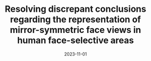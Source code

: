 ---
title: "Resolving discrepant conclusions regarding the representation of mirror-symmetric face views in human face-selective areas"
project_id: 
date: 2023-11-01
conference_id: "SFN_2023"
presenters:
   - fernando_ramírez
   - javier_gonzalez-castillo
   - peter_bandettini
summary: "<p>Viewpoint invariant face recognition is a remarkable feat of the primate visual system. Traditional theories hold that viewpoint is coded by view-selective mechanisms at early visual processing stages and representations become gradually tolerant to viewpoint changes in higher-level visual areas. Newer theories, based on single-neuron monkey electrophysiological recordings, suggest a three-step architecture revealing a sharp transition from a view-tuned to a mirror-symmetric representation before achieving viewpoint invariance at the highest level of the hierarchy. Consistent with traditional theories, human studies combining neuroimaging and multivariate pattern analysis have provided evidence of view-selectivity in early visual cortex. However, contradictory results have been reported in higher-level visual areas regarding the existence in humans of a mirror-symmetric processing stage.<br />
We recently proposed a unifying network model for these observations [Revsine, Gonzalez-Castillo, Merriam, Bandettini, and Ramírez, 2023. BioRxiv, DOI: 10.1101/2023.02.08.527219]. The model shows that low-level feature imbalances among images of lateral and frontal face views would lead to artefactual observations of mirror symmetry at levels of the visual hierarchy where neuronal receptive fields are large and span both visual hemifields. These artefacts emerge gradually along the visual hierarchy and manifest when the Euclidean distance is used as measure of dissimilarity among brain patterns, or the correlation distance is used instead but computed on mean-centered data. Mirror symmetry is not observed with the correlation distance if computed on uncentered data. Here, we provide empirical evidence in support of the predictions made by our model. We conducted pattern analyses of functional MRI data from early visual cortex, lateral occipital cortex, and the occipital and fusiform face areas [from study by Ramírez, Cichy, Allefeld and Haynes, 2014. The neural code for face orientation in the human fusiform face area. J Neurosci. 34:12155-67]. As predicted, we found no mirror symmetry when relying on the correlation distance on uncentered data. We also observed a gradual increase of mirror-symmetry as a function of the location of a brain area along the ventral stream when relying on the Euclidean distance or when the correlation distance was computed on mean-centered data. These observations suggest that reports of mirror-symmetry in humans are an artefact due to signal imbalances across conditions, and call attention to the influence of common analysis choices on inferences about neural coding based on pattern analyses of neuroimaging data.</p>
"
file: /assets/presentations/
filename: 
layout: presentation
---